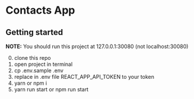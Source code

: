# Contacts App

## **Getting started**

**NOTE:** You should run this project at 127.0.0.1:30080 (not localhost:30080)

0. clone this repo
1. open project in terminal
2. cp .env.sample .env
3. replace in .env file REACT_APP_API_TOKEN to your token
4. yarn or npm i
5. yarn run start or npm run start
